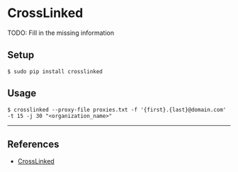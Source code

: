 # CrossLinked

TODO: Fill in the missing information

## Setup

```
$ sudo pip install crosslinked
```

## Usage

```
$ crosslinked --proxy-file proxies.txt -f '{first}.{last}@domain.com' -t 15 -j 30 "<organization_name>"
```

---
## References

- [CrossLinked](https://github.com/m8sec/CrossLinked)